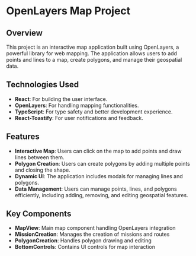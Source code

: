 # OpenLayers Map Project

## Overview

This project is an interactive map application built using OpenLayers, a powerful library for web mapping. The application allows users to add points and lines to a map, create polygons, and manage their geospatial data.


## Technologies Used

- **React**: For building the user interface.
- **OpenLayers**: For handling mapping functionalities.
- **TypeScript**: For type safety and better development experience.
- **React-Toastify**: For user notifications and feedback.

## Features

- **Interactive Map**: Users can click on the map to add points and draw lines between them.
- **Polygon Creation**: Users can create polygons by adding multiple points and closing the shape.
- **Dynamic UI**: The application includes modals for managing lines and polygons.
- **Data Management**: Users can manage points, lines, and polygons efficiently, including adding, removing, and editing geospatial features.

## Key Components

- **MapView**: Main map component handling OpenLayers integration
- **MissionCreation**: Manages the creation of missions and routes
- **PolygonCreation**: Handles polygon drawing and editing
- **BottomControls**: Contains UI controls for map interaction
